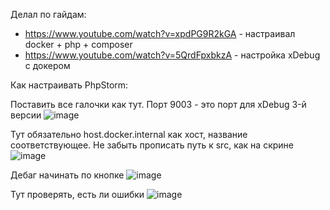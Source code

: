 Делал по гайдам:
- https://www.youtube.com/watch?v=xpdPG9R2kGA - настраивал docker + php + composer
- https://www.youtube.com/watch?v=5QrdFpxbkzA - настройка xDebug с докером

Как настраивать PhpStorm:

Поставить все галочки как тут. Порт 9003 - это порт для xDebug 3-й версии
![image](https://user-images.githubusercontent.com/116734174/203286565-bee8c512-fadb-45a4-bbf0-ae7a12157b61.png)

Тут обязательно host.docker.internal как хост, название соответствующее. Не забыть прописать путь к src, как на скрине
![image](https://user-images.githubusercontent.com/116734174/203304361-4b084490-d6e0-42fa-a42a-9cd33bd12ec4.png)

Дебаг начинать по кнопке
![image](https://user-images.githubusercontent.com/116734174/203304531-7bcbd29c-8475-468b-ae81-97d76461e85e.png)

Тут проверять, есть ли ошибки
![image](https://user-images.githubusercontent.com/116734174/203304629-d846ad5a-ac3d-482d-b4f1-948a7ae31bf6.png)
